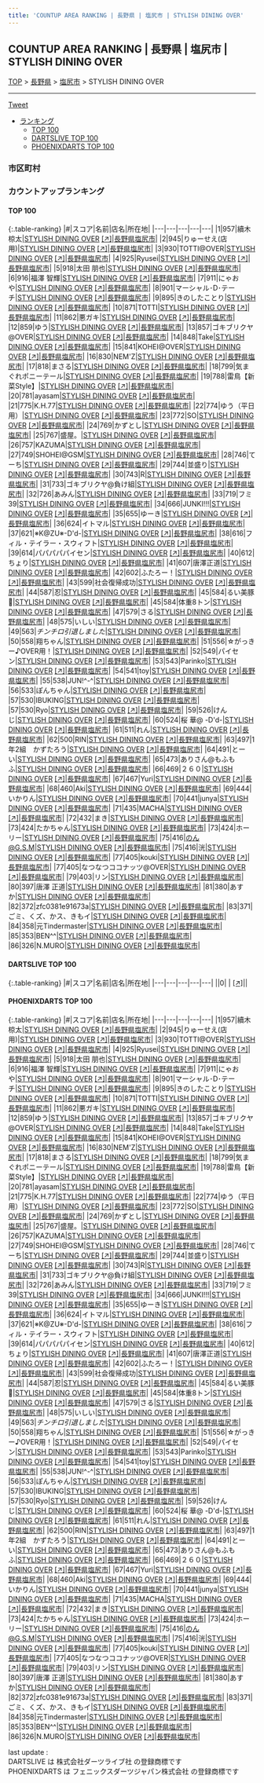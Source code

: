 ```yaml
---
title: 'COUNTUP AREA RANKING | 長野県 | 塩尻市 | STYLISH DINING OVER'
---
```

## COUNTUP AREA RANKING | 長野県 | 塩尻市 | STYLISH DINING OVER

[TOP](/darts/rank/) > [長野県](/darts/rank/長野県/) > [塩尻市](/darts/rank/長野県/塩尻市/) > STYLISH DINING OVER

___

<a href="https://twitter.com/share?ref_src=twsrc%5Etfw" data-text="COUNTUP AREA RANKING | 長野県塩尻市STYLISH DINING OVER" class="twitter-share-button" data-hashtags="DARTSLIVE,PHOENIXDARTS,darts,ダーツ" data-show-count="false">Tweet</a>

* [ランキング](#カウントアップランキング)
    * [TOP 100](#top-100)
    * [DARTSLIVE TOP 100](#dartslive-top-100)
    * [PHOENIXDARTS TOP 100](#phoenixdarts-top-100)

### 市区町村

<ul>

</ul>

### カウントアップランキング

#### TOP 100



{:.table-ranking}
|#|スコア|名前|店名|所在地|
|---|---|---|---|---|
|1|957|<span class="rank-name-pd"><span class="pro-icon-pd"></span>續木 椋太</span>|<a href="/darts/rank/shops/86028.html">STYLISH DINING OVER</a> <a href="https://vs.phoenixdarts.com/jp/shop/shopDetailInfo/s_86028?s_seq=86028">[↗]</a>|<a href="/darts/rank/長野県/塩尻市">長野県塩尻市</a>|
|2|945|<span class="rank-name-pd">りゅーせえ(店用)</span>|<a href="/darts/rank/shops/86028.html">STYLISH DINING OVER</a> <a href="https://vs.phoenixdarts.com/jp/shop/shopDetailInfo/s_86028?s_seq=86028">[↗]</a>|<a href="/darts/rank/長野県/塩尻市">長野県塩尻市</a>|
|3|930|<span class="rank-name-pd">TOTTI@OVER</span>|<a href="/darts/rank/shops/86028.html">STYLISH DINING OVER</a> <a href="https://vs.phoenixdarts.com/jp/shop/shopDetailInfo/s_86028?s_seq=86028">[↗]</a>|<a href="/darts/rank/長野県/塩尻市">長野県塩尻市</a>|
|4|925|<span class="rank-name-pd">Ryusei</span>|<a href="/darts/rank/shops/86028.html">STYLISH DINING OVER</a> <a href="https://vs.phoenixdarts.com/jp/shop/shopDetailInfo/s_86028?s_seq=86028">[↗]</a>|<a href="/darts/rank/長野県/塩尻市">長野県塩尻市</a>|
|5|918|<span class="rank-name-pd"><span class="pro-icon-pd"></span>太田 朋也</span>|<a href="/darts/rank/shops/86028.html">STYLISH DINING OVER</a> <a href="https://vs.phoenixdarts.com/jp/shop/shopDetailInfo/s_86028?s_seq=86028">[↗]</a>|<a href="/darts/rank/長野県/塩尻市">長野県塩尻市</a>|
|6|916|<span class="rank-name-pd"><span class="pro-icon-pd"></span>福澤 智輝</span>|<a href="/darts/rank/shops/86028.html">STYLISH DINING OVER</a> <a href="https://vs.phoenixdarts.com/jp/shop/shopDetailInfo/s_86028?s_seq=86028">[↗]</a>|<a href="/darts/rank/長野県/塩尻市">長野県塩尻市</a>|
|7|911|<span class="rank-name-pd">にゃおや</span>|<a href="/darts/rank/shops/86028.html">STYLISH DINING OVER</a> <a href="https://vs.phoenixdarts.com/jp/shop/shopDetailInfo/s_86028?s_seq=86028">[↗]</a>|<a href="/darts/rank/長野県/塩尻市">長野県塩尻市</a>|
|8|901|<span class="rank-name-pd">マーシャル･D･テーチ</span>|<a href="/darts/rank/shops/86028.html">STYLISH DINING OVER</a> <a href="https://vs.phoenixdarts.com/jp/shop/shopDetailInfo/s_86028?s_seq=86028">[↗]</a>|<a href="/darts/rank/長野県/塩尻市">長野県塩尻市</a>|
|9|895|<span class="rank-name-pd">きのしたことり</span>|<a href="/darts/rank/shops/86028.html">STYLISH DINING OVER</a> <a href="https://vs.phoenixdarts.com/jp/shop/shopDetailInfo/s_86028?s_seq=86028">[↗]</a>|<a href="/darts/rank/長野県/塩尻市">長野県塩尻市</a>|
|10|871|<span class="rank-name-pd">TOTTI</span>|<a href="/darts/rank/shops/86028.html">STYLISH DINING OVER</a> <a href="https://vs.phoenixdarts.com/jp/shop/shopDetailInfo/s_86028?s_seq=86028">[↗]</a>|<a href="/darts/rank/長野県/塩尻市">長野県塩尻市</a>|
|11|862|<span class="rank-name-pd">悪ガキ</span>|<a href="/darts/rank/shops/86028.html">STYLISH DINING OVER</a> <a href="https://vs.phoenixdarts.com/jp/shop/shopDetailInfo/s_86028?s_seq=86028">[↗]</a>|<a href="/darts/rank/長野県/塩尻市">長野県塩尻市</a>|
|12|859|<span class="rank-name-pd">ゆう</span>|<a href="/darts/rank/shops/86028.html">STYLISH DINING OVER</a> <a href="https://vs.phoenixdarts.com/jp/shop/shopDetailInfo/s_86028?s_seq=86028">[↗]</a>|<a href="/darts/rank/長野県/塩尻市">長野県塩尻市</a>|
|13|857|<span class="rank-name-pd">ゴキブリクヤ@OVER</span>|<a href="/darts/rank/shops/86028.html">STYLISH DINING OVER</a> <a href="https://vs.phoenixdarts.com/jp/shop/shopDetailInfo/s_86028?s_seq=86028">[↗]</a>|<a href="/darts/rank/長野県/塩尻市">長野県塩尻市</a>|
|14|848|<span class="rank-name-pd">Take</span>|<a href="/darts/rank/shops/86028.html">STYLISH DINING OVER</a> <a href="https://vs.phoenixdarts.com/jp/shop/shopDetailInfo/s_86028?s_seq=86028">[↗]</a>|<a href="/darts/rank/長野県/塩尻市">長野県塩尻市</a>|
|15|841|<span class="rank-name-pd">KOHEI@OVER</span>|<a href="/darts/rank/shops/86028.html">STYLISH DINING OVER</a> <a href="https://vs.phoenixdarts.com/jp/shop/shopDetailInfo/s_86028?s_seq=86028">[↗]</a>|<a href="/darts/rank/長野県/塩尻市">長野県塩尻市</a>|
|16|830|<span class="rank-name-pd">NEM&#x27;Z</span>|<a href="/darts/rank/shops/86028.html">STYLISH DINING OVER</a> <a href="https://vs.phoenixdarts.com/jp/shop/shopDetailInfo/s_86028?s_seq=86028">[↗]</a>|<a href="/darts/rank/長野県/塩尻市">長野県塩尻市</a>|
|17|818|<span class="rank-name-pd">まさる</span>|<a href="/darts/rank/shops/86028.html">STYLISH DINING OVER</a> <a href="https://vs.phoenixdarts.com/jp/shop/shopDetailInfo/s_86028?s_seq=86028">[↗]</a>|<a href="/darts/rank/長野県/塩尻市">長野県塩尻市</a>|
|18|799|<span class="rank-name-pd">気まぐれポニーテール</span>|<a href="/darts/rank/shops/86028.html">STYLISH DINING OVER</a> <a href="https://vs.phoenixdarts.com/jp/shop/shopDetailInfo/s_86028?s_seq=86028">[↗]</a>|<a href="/darts/rank/長野県/塩尻市">長野県塩尻市</a>|
|19|788|<span class="rank-name-pd">雷鳥【新菜Style】</span>|<a href="/darts/rank/shops/86028.html">STYLISH DINING OVER</a> <a href="https://vs.phoenixdarts.com/jp/shop/shopDetailInfo/s_86028?s_seq=86028">[↗]</a>|<a href="/darts/rank/長野県/塩尻市">長野県塩尻市</a>|
|20|781|<span class="rank-name-pd">ayasam</span>|<a href="/darts/rank/shops/86028.html">STYLISH DINING OVER</a> <a href="https://vs.phoenixdarts.com/jp/shop/shopDetailInfo/s_86028?s_seq=86028">[↗]</a>|<a href="/darts/rank/長野県/塩尻市">長野県塩尻市</a>|
|21|775|<span class="rank-name-pd">K.H.77</span>|<a href="/darts/rank/shops/86028.html">STYLISH DINING OVER</a> <a href="https://vs.phoenixdarts.com/jp/shop/shopDetailInfo/s_86028?s_seq=86028">[↗]</a>|<a href="/darts/rank/長野県/塩尻市">長野県塩尻市</a>|
|22|774|<span class="rank-name-pd">ゆう（平日用）</span>|<a href="/darts/rank/shops/86028.html">STYLISH DINING OVER</a> <a href="https://vs.phoenixdarts.com/jp/shop/shopDetailInfo/s_86028?s_seq=86028">[↗]</a>|<a href="/darts/rank/長野県/塩尻市">長野県塩尻市</a>|
|23|772|<span class="rank-name-pd">SO</span>|<a href="/darts/rank/shops/86028.html">STYLISH DINING OVER</a> <a href="https://vs.phoenixdarts.com/jp/shop/shopDetailInfo/s_86028?s_seq=86028">[↗]</a>|<a href="/darts/rank/長野県/塩尻市">長野県塩尻市</a>|
|24|769|<span class="rank-name-pd">かずとし</span>|<a href="/darts/rank/shops/86028.html">STYLISH DINING OVER</a> <a href="https://vs.phoenixdarts.com/jp/shop/shopDetailInfo/s_86028?s_seq=86028">[↗]</a>|<a href="/darts/rank/長野県/塩尻市">長野県塩尻市</a>|
|25|767|<span class="rank-name-pd">盛屋。</span>|<a href="/darts/rank/shops/86028.html">STYLISH DINING OVER</a> <a href="https://vs.phoenixdarts.com/jp/shop/shopDetailInfo/s_86028?s_seq=86028">[↗]</a>|<a href="/darts/rank/長野県/塩尻市">長野県塩尻市</a>|
|26|757|<span class="rank-name-pd">KAZUMA</span>|<a href="/darts/rank/shops/86028.html">STYLISH DINING OVER</a> <a href="https://vs.phoenixdarts.com/jp/shop/shopDetailInfo/s_86028?s_seq=86028">[↗]</a>|<a href="/darts/rank/長野県/塩尻市">長野県塩尻市</a>|
|27|749|<span class="rank-name-pd">SHOHEI@GSM</span>|<a href="/darts/rank/shops/86028.html">STYLISH DINING OVER</a> <a href="https://vs.phoenixdarts.com/jp/shop/shopDetailInfo/s_86028?s_seq=86028">[↗]</a>|<a href="/darts/rank/長野県/塩尻市">長野県塩尻市</a>|
|28|746|<span class="rank-name-pd">てーち</span>|<a href="/darts/rank/shops/86028.html">STYLISH DINING OVER</a> <a href="https://vs.phoenixdarts.com/jp/shop/shopDetailInfo/s_86028?s_seq=86028">[↗]</a>|<a href="/darts/rank/長野県/塩尻市">長野県塩尻市</a>|
|29|744|<span class="rank-name-pd">並盛り</span>|<a href="/darts/rank/shops/86028.html">STYLISH DINING OVER</a> <a href="https://vs.phoenixdarts.com/jp/shop/shopDetailInfo/s_86028?s_seq=86028">[↗]</a>|<a href="/darts/rank/長野県/塩尻市">長野県塩尻市</a>|
|30|743|<span class="rank-name-pd">R</span>|<a href="/darts/rank/shops/86028.html">STYLISH DINING OVER</a> <a href="https://vs.phoenixdarts.com/jp/shop/shopDetailInfo/s_86028?s_seq=86028">[↗]</a>|<a href="/darts/rank/長野県/塩尻市">長野県塩尻市</a>|
|31|733|<span class="rank-name-pd">ゴキブリクヤ@負け組</span>|<a href="/darts/rank/shops/86028.html">STYLISH DINING OVER</a> <a href="https://vs.phoenixdarts.com/jp/shop/shopDetailInfo/s_86028?s_seq=86028">[↗]</a>|<a href="/darts/rank/長野県/塩尻市">長野県塩尻市</a>|
|32|726|<span class="rank-name-pd">あみん</span>|<a href="/darts/rank/shops/86028.html">STYLISH DINING OVER</a> <a href="https://vs.phoenixdarts.com/jp/shop/shopDetailInfo/s_86028?s_seq=86028">[↗]</a>|<a href="/darts/rank/長野県/塩尻市">長野県塩尻市</a>|
|33|719|<span class="rank-name-pd">フミ39</span>|<a href="/darts/rank/shops/86028.html">STYLISH DINING OVER</a> <a href="https://vs.phoenixdarts.com/jp/shop/shopDetailInfo/s_86028?s_seq=86028">[↗]</a>|<a href="/darts/rank/長野県/塩尻市">長野県塩尻市</a>|
|34|666|<span class="rank-name-pd">JUNKI!!!</span>|<a href="/darts/rank/shops/86028.html">STYLISH DINING OVER</a> <a href="https://vs.phoenixdarts.com/jp/shop/shopDetailInfo/s_86028?s_seq=86028">[↗]</a>|<a href="/darts/rank/長野県/塩尻市">長野県塩尻市</a>|
|35|655|<span class="rank-name-pd">ゆーき</span>|<a href="/darts/rank/shops/86028.html">STYLISH DINING OVER</a> <a href="https://vs.phoenixdarts.com/jp/shop/shopDetailInfo/s_86028?s_seq=86028">[↗]</a>|<a href="/darts/rank/長野県/塩尻市">長野県塩尻市</a>|
|36|624|<span class="rank-name-pd">イトマル</span>|<a href="/darts/rank/shops/86028.html">STYLISH DINING OVER</a> <a href="https://vs.phoenixdarts.com/jp/shop/shopDetailInfo/s_86028?s_seq=86028">[↗]</a>|<a href="/darts/rank/長野県/塩尻市">長野県塩尻市</a>|
|37|621|<span class="rank-name-pd">※K@ZU※-D&#x27;d-</span>|<a href="/darts/rank/shops/86028.html">STYLISH DINING OVER</a> <a href="https://vs.phoenixdarts.com/jp/shop/shopDetailInfo/s_86028?s_seq=86028">[↗]</a>|<a href="/darts/rank/長野県/塩尻市">長野県塩尻市</a>|
|38|616|<span class="rank-name-pd">フィル・テイラー・スウィフト</span>|<a href="/darts/rank/shops/86028.html">STYLISH DINING OVER</a> <a href="https://vs.phoenixdarts.com/jp/shop/shopDetailInfo/s_86028?s_seq=86028">[↗]</a>|<a href="/darts/rank/長野県/塩尻市">長野県塩尻市</a>|
|39|614|<span class="rank-name-pd">パパパパパイセン</span>|<a href="/darts/rank/shops/86028.html">STYLISH DINING OVER</a> <a href="https://vs.phoenixdarts.com/jp/shop/shopDetailInfo/s_86028?s_seq=86028">[↗]</a>|<a href="/darts/rank/長野県/塩尻市">長野県塩尻市</a>|
|40|612|<span class="rank-name-pd">ちょり</span>|<a href="/darts/rank/shops/86028.html">STYLISH DINING OVER</a> <a href="https://vs.phoenixdarts.com/jp/shop/shopDetailInfo/s_86028?s_seq=86028">[↗]</a>|<a href="/darts/rank/長野県/塩尻市">長野県塩尻市</a>|
|41|607|<span class="rank-name-pd">唐澤正道</span>|<a href="/darts/rank/shops/86028.html">STYLISH DINING OVER</a> <a href="https://vs.phoenixdarts.com/jp/shop/shopDetailInfo/s_86028?s_seq=86028">[↗]</a>|<a href="/darts/rank/長野県/塩尻市">長野県塩尻市</a>|
|42|602|<span class="rank-name-pd">ふたろー！</span>|<a href="/darts/rank/shops/86028.html">STYLISH DINING OVER</a> <a href="https://vs.phoenixdarts.com/jp/shop/shopDetailInfo/s_86028?s_seq=86028">[↗]</a>|<a href="/darts/rank/長野県/塩尻市">長野県塩尻市</a>|
|43|599|<span class="rank-name-pd">社会復帰成功</span>|<a href="/darts/rank/shops/86028.html">STYLISH DINING OVER</a> <a href="https://vs.phoenixdarts.com/jp/shop/shopDetailInfo/s_86028?s_seq=86028">[↗]</a>|<a href="/darts/rank/長野県/塩尻市">長野県塩尻市</a>|
|44|587|<span class="rank-name-pd">忍</span>|<a href="/darts/rank/shops/86028.html">STYLISH DINING OVER</a> <a href="https://vs.phoenixdarts.com/jp/shop/shopDetailInfo/s_86028?s_seq=86028">[↗]</a>|<a href="/darts/rank/長野県/塩尻市">長野県塩尻市</a>|
|45|584|<span class="rank-name-pd">るい美豚🐷</span>|<a href="/darts/rank/shops/86028.html">STYLISH DINING OVER</a> <a href="https://vs.phoenixdarts.com/jp/shop/shopDetailInfo/s_86028?s_seq=86028">[↗]</a>|<a href="/darts/rank/長野県/塩尻市">長野県塩尻市</a>|
|45|584|<span class="rank-name-pd">体重8トン</span>|<a href="/darts/rank/shops/86028.html">STYLISH DINING OVER</a> <a href="https://vs.phoenixdarts.com/jp/shop/shopDetailInfo/s_86028?s_seq=86028">[↗]</a>|<a href="/darts/rank/長野県/塩尻市">長野県塩尻市</a>|
|47|579|<span class="rank-name-pd">さる</span>|<a href="/darts/rank/shops/86028.html">STYLISH DINING OVER</a> <a href="https://vs.phoenixdarts.com/jp/shop/shopDetailInfo/s_86028?s_seq=86028">[↗]</a>|<a href="/darts/rank/長野県/塩尻市">長野県塩尻市</a>|
|48|575|<span class="rank-name-pd">いしい</span>|<a href="/darts/rank/shops/86028.html">STYLISH DINING OVER</a> <a href="https://vs.phoenixdarts.com/jp/shop/shopDetailInfo/s_86028?s_seq=86028">[↗]</a>|<a href="/darts/rank/長野県/塩尻市">長野県塩尻市</a>|
|49|563|<span class="rank-name-pd">$チンチロ引退しました$</span>|<a href="/darts/rank/shops/86028.html">STYLISH DINING OVER</a> <a href="https://vs.phoenixdarts.com/jp/shop/shopDetailInfo/s_86028?s_seq=86028">[↗]</a>|<a href="/darts/rank/長野県/塩尻市">長野県塩尻市</a>|
|50|558|<span class="rank-name-pd">翔ちゃん</span>|<a href="/darts/rank/shops/86028.html">STYLISH DINING OVER</a> <a href="https://vs.phoenixdarts.com/jp/shop/shopDetailInfo/s_86028?s_seq=86028">[↗]</a>|<a href="/darts/rank/長野県/塩尻市">長野県塩尻市</a>|
|51|556|<span class="rank-name-pd">☆がっきー♪OVER用！</span>|<a href="/darts/rank/shops/86028.html">STYLISH DINING OVER</a> <a href="https://vs.phoenixdarts.com/jp/shop/shopDetailInfo/s_86028?s_seq=86028">[↗]</a>|<a href="/darts/rank/長野県/塩尻市">長野県塩尻市</a>|
|52|549|<span class="rank-name-pd">パイセン</span>|<a href="/darts/rank/shops/86028.html">STYLISH DINING OVER</a> <a href="https://vs.phoenixdarts.com/jp/shop/shopDetailInfo/s_86028?s_seq=86028">[↗]</a>|<a href="/darts/rank/長野県/塩尻市">長野県塩尻市</a>|
|53|543|<span class="rank-name-pd">Parinko</span>|<a href="/darts/rank/shops/86028.html">STYLISH DINING OVER</a> <a href="https://vs.phoenixdarts.com/jp/shop/shopDetailInfo/s_86028?s_seq=86028">[↗]</a>|<a href="/darts/rank/長野県/塩尻市">長野県塩尻市</a>|
|54|541|<span class="rank-name-pd">toy</span>|<a href="/darts/rank/shops/86028.html">STYLISH DINING OVER</a> <a href="https://vs.phoenixdarts.com/jp/shop/shopDetailInfo/s_86028?s_seq=86028">[↗]</a>|<a href="/darts/rank/長野県/塩尻市">長野県塩尻市</a>|
|55|538|<span class="rank-name-pd">JUN!^-^</span>|<a href="/darts/rank/shops/86028.html">STYLISH DINING OVER</a> <a href="https://vs.phoenixdarts.com/jp/shop/shopDetailInfo/s_86028?s_seq=86028">[↗]</a>|<a href="/darts/rank/長野県/塩尻市">長野県塩尻市</a>|
|56|533|<span class="rank-name-pd">ぽんちゃん</span>|<a href="/darts/rank/shops/86028.html">STYLISH DINING OVER</a> <a href="https://vs.phoenixdarts.com/jp/shop/shopDetailInfo/s_86028?s_seq=86028">[↗]</a>|<a href="/darts/rank/長野県/塩尻市">長野県塩尻市</a>|
|57|530|<span class="rank-name-pd">IBUKING</span>|<a href="/darts/rank/shops/86028.html">STYLISH DINING OVER</a> <a href="https://vs.phoenixdarts.com/jp/shop/shopDetailInfo/s_86028?s_seq=86028">[↗]</a>|<a href="/darts/rank/長野県/塩尻市">長野県塩尻市</a>|
|57|530|<span class="rank-name-pd">Ryo</span>|<a href="/darts/rank/shops/86028.html">STYLISH DINING OVER</a> <a href="https://vs.phoenixdarts.com/jp/shop/shopDetailInfo/s_86028?s_seq=86028">[↗]</a>|<a href="/darts/rank/長野県/塩尻市">長野県塩尻市</a>|
|59|526|<span class="rank-name-pd">けんじ</span>|<a href="/darts/rank/shops/86028.html">STYLISH DINING OVER</a> <a href="https://vs.phoenixdarts.com/jp/shop/shopDetailInfo/s_86028?s_seq=86028">[↗]</a>|<a href="/darts/rank/長野県/塩尻市">長野県塩尻市</a>|
|60|524|<span class="rank-name-pd">桜 華@ -D&#x27;d-</span>|<a href="/darts/rank/shops/86028.html">STYLISH DINING OVER</a> <a href="https://vs.phoenixdarts.com/jp/shop/shopDetailInfo/s_86028?s_seq=86028">[↗]</a>|<a href="/darts/rank/長野県/塩尻市">長野県塩尻市</a>|
|61|511|<span class="rank-name-pd">れん</span>|<a href="/darts/rank/shops/86028.html">STYLISH DINING OVER</a> <a href="https://vs.phoenixdarts.com/jp/shop/shopDetailInfo/s_86028?s_seq=86028">[↗]</a>|<a href="/darts/rank/長野県/塩尻市">長野県塩尻市</a>|
|62|500|<span class="rank-name-pd">RIN</span>|<a href="/darts/rank/shops/86028.html">STYLISH DINING OVER</a> <a href="https://vs.phoenixdarts.com/jp/shop/shopDetailInfo/s_86028?s_seq=86028">[↗]</a>|<a href="/darts/rank/長野県/塩尻市">長野県塩尻市</a>|
|63|497|<span class="rank-name-pd">1年2組　かずたろう</span>|<a href="/darts/rank/shops/86028.html">STYLISH DINING OVER</a> <a href="https://vs.phoenixdarts.com/jp/shop/shopDetailInfo/s_86028?s_seq=86028">[↗]</a>|<a href="/darts/rank/長野県/塩尻市">長野県塩尻市</a>|
|64|491|<span class="rank-name-pd">とーい</span>|<a href="/darts/rank/shops/86028.html">STYLISH DINING OVER</a> <a href="https://vs.phoenixdarts.com/jp/shop/shopDetailInfo/s_86028?s_seq=86028">[↗]</a>|<a href="/darts/rank/長野県/塩尻市">長野県塩尻市</a>|
|65|473|<span class="rank-name-pd">ありさん@もふもふ</span>|<a href="/darts/rank/shops/86028.html">STYLISH DINING OVER</a> <a href="https://vs.phoenixdarts.com/jp/shop/shopDetailInfo/s_86028?s_seq=86028">[↗]</a>|<a href="/darts/rank/長野県/塩尻市">長野県塩尻市</a>|
|66|469|<span class="rank-name-pd">２６０</span>|<a href="/darts/rank/shops/86028.html">STYLISH DINING OVER</a> <a href="https://vs.phoenixdarts.com/jp/shop/shopDetailInfo/s_86028?s_seq=86028">[↗]</a>|<a href="/darts/rank/長野県/塩尻市">長野県塩尻市</a>|
|67|467|<span class="rank-name-pd">Yuri</span>|<a href="/darts/rank/shops/86028.html">STYLISH DINING OVER</a> <a href="https://vs.phoenixdarts.com/jp/shop/shopDetailInfo/s_86028?s_seq=86028">[↗]</a>|<a href="/darts/rank/長野県/塩尻市">長野県塩尻市</a>|
|68|460|<span class="rank-name-pd">Aki</span>|<a href="/darts/rank/shops/86028.html">STYLISH DINING OVER</a> <a href="https://vs.phoenixdarts.com/jp/shop/shopDetailInfo/s_86028?s_seq=86028">[↗]</a>|<a href="/darts/rank/長野県/塩尻市">長野県塩尻市</a>|
|69|444|<span class="rank-name-pd">いかりん</span>|<a href="/darts/rank/shops/86028.html">STYLISH DINING OVER</a> <a href="https://vs.phoenixdarts.com/jp/shop/shopDetailInfo/s_86028?s_seq=86028">[↗]</a>|<a href="/darts/rank/長野県/塩尻市">長野県塩尻市</a>|
|70|441|<span class="rank-name-pd">junya</span>|<a href="/darts/rank/shops/86028.html">STYLISH DINING OVER</a> <a href="https://vs.phoenixdarts.com/jp/shop/shopDetailInfo/s_86028?s_seq=86028">[↗]</a>|<a href="/darts/rank/長野県/塩尻市">長野県塩尻市</a>|
|71|435|<span class="rank-name-pd">MACHA</span>|<a href="/darts/rank/shops/86028.html">STYLISH DINING OVER</a> <a href="https://vs.phoenixdarts.com/jp/shop/shopDetailInfo/s_86028?s_seq=86028">[↗]</a>|<a href="/darts/rank/長野県/塩尻市">長野県塩尻市</a>|
|72|432|<span class="rank-name-pd">まき</span>|<a href="/darts/rank/shops/86028.html">STYLISH DINING OVER</a> <a href="https://vs.phoenixdarts.com/jp/shop/shopDetailInfo/s_86028?s_seq=86028">[↗]</a>|<a href="/darts/rank/長野県/塩尻市">長野県塩尻市</a>|
|73|424|<span class="rank-name-pd">たかちゃん</span>|<a href="/darts/rank/shops/86028.html">STYLISH DINING OVER</a> <a href="https://vs.phoenixdarts.com/jp/shop/shopDetailInfo/s_86028?s_seq=86028">[↗]</a>|<a href="/darts/rank/長野県/塩尻市">長野県塩尻市</a>|
|73|424|<span class="rank-name-pd">ホーリー</span>|<a href="/darts/rank/shops/86028.html">STYLISH DINING OVER</a> <a href="https://vs.phoenixdarts.com/jp/shop/shopDetailInfo/s_86028?s_seq=86028">[↗]</a>|<a href="/darts/rank/長野県/塩尻市">長野県塩尻市</a>|
|75|416|<span class="rank-name-pd">のん@G.S.M</span>|<a href="/darts/rank/shops/86028.html">STYLISH DINING OVER</a> <a href="https://vs.phoenixdarts.com/jp/shop/shopDetailInfo/s_86028?s_seq=86028">[↗]</a>|<a href="/darts/rank/長野県/塩尻市">長野県塩尻市</a>|
|75|416|<span class="rank-name-pd">洸</span>|<a href="/darts/rank/shops/86028.html">STYLISH DINING OVER</a> <a href="https://vs.phoenixdarts.com/jp/shop/shopDetailInfo/s_86028?s_seq=86028">[↗]</a>|<a href="/darts/rank/長野県/塩尻市">長野県塩尻市</a>|
|77|405|<span class="rank-name-pd">kouki</span>|<a href="/darts/rank/shops/86028.html">STYLISH DINING OVER</a> <a href="https://vs.phoenixdarts.com/jp/shop/shopDetailInfo/s_86028?s_seq=86028">[↗]</a>|<a href="/darts/rank/長野県/塩尻市">長野県塩尻市</a>|
|77|405|<span class="rank-name-pd">なつなつココナッツ@OVER</span>|<a href="/darts/rank/shops/86028.html">STYLISH DINING OVER</a> <a href="https://vs.phoenixdarts.com/jp/shop/shopDetailInfo/s_86028?s_seq=86028">[↗]</a>|<a href="/darts/rank/長野県/塩尻市">長野県塩尻市</a>|
|79|403|<span class="rank-name-pd">リン</span>|<a href="/darts/rank/shops/86028.html">STYLISH DINING OVER</a> <a href="https://vs.phoenixdarts.com/jp/shop/shopDetailInfo/s_86028?s_seq=86028">[↗]</a>|<a href="/darts/rank/長野県/塩尻市">長野県塩尻市</a>|
|80|397|<span class="rank-name-pd">唐澤 正道</span>|<a href="/darts/rank/shops/86028.html">STYLISH DINING OVER</a> <a href="https://vs.phoenixdarts.com/jp/shop/shopDetailInfo/s_86028?s_seq=86028">[↗]</a>|<a href="/darts/rank/長野県/塩尻市">長野県塩尻市</a>|
|81|380|<span class="rank-name-pd">あすか</span>|<a href="/darts/rank/shops/86028.html">STYLISH DINING OVER</a> <a href="https://vs.phoenixdarts.com/jp/shop/shopDetailInfo/s_86028?s_seq=86028">[↗]</a>|<a href="/darts/rank/長野県/塩尻市">長野県塩尻市</a>|
|82|372|<span class="rank-name-pd">zfc0381e91673a</span>|<a href="/darts/rank/shops/86028.html">STYLISH DINING OVER</a> <a href="https://vs.phoenixdarts.com/jp/shop/shopDetailInfo/s_86028?s_seq=86028">[↗]</a>|<a href="/darts/rank/長野県/塩尻市">長野県塩尻市</a>|
|83|371|<span class="rank-name-pd">ごミ、くズ、かス、きもイ</span>|<a href="/darts/rank/shops/86028.html">STYLISH DINING OVER</a> <a href="https://vs.phoenixdarts.com/jp/shop/shopDetailInfo/s_86028?s_seq=86028">[↗]</a>|<a href="/darts/rank/長野県/塩尻市">長野県塩尻市</a>|
|84|358|<span class="rank-name-pd">元Tindermaster</span>|<a href="/darts/rank/shops/86028.html">STYLISH DINING OVER</a> <a href="https://vs.phoenixdarts.com/jp/shop/shopDetailInfo/s_86028?s_seq=86028">[↗]</a>|<a href="/darts/rank/長野県/塩尻市">長野県塩尻市</a>|
|85|353|<span class="rank-name-pd">BEN^^</span>|<a href="/darts/rank/shops/86028.html">STYLISH DINING OVER</a> <a href="https://vs.phoenixdarts.com/jp/shop/shopDetailInfo/s_86028?s_seq=86028">[↗]</a>|<a href="/darts/rank/長野県/塩尻市">長野県塩尻市</a>|
|86|326|<span class="rank-name-pd">N.MURO</span>|<a href="/darts/rank/shops/86028.html">STYLISH DINING OVER</a> <a href="https://vs.phoenixdarts.com/jp/shop/shopDetailInfo/s_86028?s_seq=86028">[↗]</a>|<a href="/darts/rank/長野県/塩尻市">長野県塩尻市</a>|


#### DARTSLIVE TOP 100



{:.table-ranking}
|#|スコア|名前|店名|所在地|
|---|---|---|---|---|
||0|<span class="rank-name-dl"> </span>|<a href="/darts/rank/shops/.html"></a> <a href="">[↗]</a>|<a href="/darts/rank//"></a>|


#### PHOENIXDARTS TOP 100



{:.table-ranking}
|#|スコア|名前|店名|所在地|
|---|---|---|---|---|
|1|957|<span class="rank-name-pd"><span class="pro-icon-pd"></span>續木 椋太</span>|<a href="/darts/rank/shops/86028.html">STYLISH DINING OVER</a> <a href="https://vs.phoenixdarts.com/jp/shop/shopDetailInfo/s_86028?s_seq=86028">[↗]</a>|<a href="/darts/rank/長野県/塩尻市">長野県塩尻市</a>|
|2|945|<span class="rank-name-pd">りゅーせえ(店用)</span>|<a href="/darts/rank/shops/86028.html">STYLISH DINING OVER</a> <a href="https://vs.phoenixdarts.com/jp/shop/shopDetailInfo/s_86028?s_seq=86028">[↗]</a>|<a href="/darts/rank/長野県/塩尻市">長野県塩尻市</a>|
|3|930|<span class="rank-name-pd">TOTTI@OVER</span>|<a href="/darts/rank/shops/86028.html">STYLISH DINING OVER</a> <a href="https://vs.phoenixdarts.com/jp/shop/shopDetailInfo/s_86028?s_seq=86028">[↗]</a>|<a href="/darts/rank/長野県/塩尻市">長野県塩尻市</a>|
|4|925|<span class="rank-name-pd">Ryusei</span>|<a href="/darts/rank/shops/86028.html">STYLISH DINING OVER</a> <a href="https://vs.phoenixdarts.com/jp/shop/shopDetailInfo/s_86028?s_seq=86028">[↗]</a>|<a href="/darts/rank/長野県/塩尻市">長野県塩尻市</a>|
|5|918|<span class="rank-name-pd"><span class="pro-icon-pd"></span>太田 朋也</span>|<a href="/darts/rank/shops/86028.html">STYLISH DINING OVER</a> <a href="https://vs.phoenixdarts.com/jp/shop/shopDetailInfo/s_86028?s_seq=86028">[↗]</a>|<a href="/darts/rank/長野県/塩尻市">長野県塩尻市</a>|
|6|916|<span class="rank-name-pd"><span class="pro-icon-pd"></span>福澤 智輝</span>|<a href="/darts/rank/shops/86028.html">STYLISH DINING OVER</a> <a href="https://vs.phoenixdarts.com/jp/shop/shopDetailInfo/s_86028?s_seq=86028">[↗]</a>|<a href="/darts/rank/長野県/塩尻市">長野県塩尻市</a>|
|7|911|<span class="rank-name-pd">にゃおや</span>|<a href="/darts/rank/shops/86028.html">STYLISH DINING OVER</a> <a href="https://vs.phoenixdarts.com/jp/shop/shopDetailInfo/s_86028?s_seq=86028">[↗]</a>|<a href="/darts/rank/長野県/塩尻市">長野県塩尻市</a>|
|8|901|<span class="rank-name-pd">マーシャル･D･テーチ</span>|<a href="/darts/rank/shops/86028.html">STYLISH DINING OVER</a> <a href="https://vs.phoenixdarts.com/jp/shop/shopDetailInfo/s_86028?s_seq=86028">[↗]</a>|<a href="/darts/rank/長野県/塩尻市">長野県塩尻市</a>|
|9|895|<span class="rank-name-pd">きのしたことり</span>|<a href="/darts/rank/shops/86028.html">STYLISH DINING OVER</a> <a href="https://vs.phoenixdarts.com/jp/shop/shopDetailInfo/s_86028?s_seq=86028">[↗]</a>|<a href="/darts/rank/長野県/塩尻市">長野県塩尻市</a>|
|10|871|<span class="rank-name-pd">TOTTI</span>|<a href="/darts/rank/shops/86028.html">STYLISH DINING OVER</a> <a href="https://vs.phoenixdarts.com/jp/shop/shopDetailInfo/s_86028?s_seq=86028">[↗]</a>|<a href="/darts/rank/長野県/塩尻市">長野県塩尻市</a>|
|11|862|<span class="rank-name-pd">悪ガキ</span>|<a href="/darts/rank/shops/86028.html">STYLISH DINING OVER</a> <a href="https://vs.phoenixdarts.com/jp/shop/shopDetailInfo/s_86028?s_seq=86028">[↗]</a>|<a href="/darts/rank/長野県/塩尻市">長野県塩尻市</a>|
|12|859|<span class="rank-name-pd">ゆう</span>|<a href="/darts/rank/shops/86028.html">STYLISH DINING OVER</a> <a href="https://vs.phoenixdarts.com/jp/shop/shopDetailInfo/s_86028?s_seq=86028">[↗]</a>|<a href="/darts/rank/長野県/塩尻市">長野県塩尻市</a>|
|13|857|<span class="rank-name-pd">ゴキブリクヤ@OVER</span>|<a href="/darts/rank/shops/86028.html">STYLISH DINING OVER</a> <a href="https://vs.phoenixdarts.com/jp/shop/shopDetailInfo/s_86028?s_seq=86028">[↗]</a>|<a href="/darts/rank/長野県/塩尻市">長野県塩尻市</a>|
|14|848|<span class="rank-name-pd">Take</span>|<a href="/darts/rank/shops/86028.html">STYLISH DINING OVER</a> <a href="https://vs.phoenixdarts.com/jp/shop/shopDetailInfo/s_86028?s_seq=86028">[↗]</a>|<a href="/darts/rank/長野県/塩尻市">長野県塩尻市</a>|
|15|841|<span class="rank-name-pd">KOHEI@OVER</span>|<a href="/darts/rank/shops/86028.html">STYLISH DINING OVER</a> <a href="https://vs.phoenixdarts.com/jp/shop/shopDetailInfo/s_86028?s_seq=86028">[↗]</a>|<a href="/darts/rank/長野県/塩尻市">長野県塩尻市</a>|
|16|830|<span class="rank-name-pd">NEM&#x27;Z</span>|<a href="/darts/rank/shops/86028.html">STYLISH DINING OVER</a> <a href="https://vs.phoenixdarts.com/jp/shop/shopDetailInfo/s_86028?s_seq=86028">[↗]</a>|<a href="/darts/rank/長野県/塩尻市">長野県塩尻市</a>|
|17|818|<span class="rank-name-pd">まさる</span>|<a href="/darts/rank/shops/86028.html">STYLISH DINING OVER</a> <a href="https://vs.phoenixdarts.com/jp/shop/shopDetailInfo/s_86028?s_seq=86028">[↗]</a>|<a href="/darts/rank/長野県/塩尻市">長野県塩尻市</a>|
|18|799|<span class="rank-name-pd">気まぐれポニーテール</span>|<a href="/darts/rank/shops/86028.html">STYLISH DINING OVER</a> <a href="https://vs.phoenixdarts.com/jp/shop/shopDetailInfo/s_86028?s_seq=86028">[↗]</a>|<a href="/darts/rank/長野県/塩尻市">長野県塩尻市</a>|
|19|788|<span class="rank-name-pd">雷鳥【新菜Style】</span>|<a href="/darts/rank/shops/86028.html">STYLISH DINING OVER</a> <a href="https://vs.phoenixdarts.com/jp/shop/shopDetailInfo/s_86028?s_seq=86028">[↗]</a>|<a href="/darts/rank/長野県/塩尻市">長野県塩尻市</a>|
|20|781|<span class="rank-name-pd">ayasam</span>|<a href="/darts/rank/shops/86028.html">STYLISH DINING OVER</a> <a href="https://vs.phoenixdarts.com/jp/shop/shopDetailInfo/s_86028?s_seq=86028">[↗]</a>|<a href="/darts/rank/長野県/塩尻市">長野県塩尻市</a>|
|21|775|<span class="rank-name-pd">K.H.77</span>|<a href="/darts/rank/shops/86028.html">STYLISH DINING OVER</a> <a href="https://vs.phoenixdarts.com/jp/shop/shopDetailInfo/s_86028?s_seq=86028">[↗]</a>|<a href="/darts/rank/長野県/塩尻市">長野県塩尻市</a>|
|22|774|<span class="rank-name-pd">ゆう（平日用）</span>|<a href="/darts/rank/shops/86028.html">STYLISH DINING OVER</a> <a href="https://vs.phoenixdarts.com/jp/shop/shopDetailInfo/s_86028?s_seq=86028">[↗]</a>|<a href="/darts/rank/長野県/塩尻市">長野県塩尻市</a>|
|23|772|<span class="rank-name-pd">SO</span>|<a href="/darts/rank/shops/86028.html">STYLISH DINING OVER</a> <a href="https://vs.phoenixdarts.com/jp/shop/shopDetailInfo/s_86028?s_seq=86028">[↗]</a>|<a href="/darts/rank/長野県/塩尻市">長野県塩尻市</a>|
|24|769|<span class="rank-name-pd">かずとし</span>|<a href="/darts/rank/shops/86028.html">STYLISH DINING OVER</a> <a href="https://vs.phoenixdarts.com/jp/shop/shopDetailInfo/s_86028?s_seq=86028">[↗]</a>|<a href="/darts/rank/長野県/塩尻市">長野県塩尻市</a>|
|25|767|<span class="rank-name-pd">盛屋。</span>|<a href="/darts/rank/shops/86028.html">STYLISH DINING OVER</a> <a href="https://vs.phoenixdarts.com/jp/shop/shopDetailInfo/s_86028?s_seq=86028">[↗]</a>|<a href="/darts/rank/長野県/塩尻市">長野県塩尻市</a>|
|26|757|<span class="rank-name-pd">KAZUMA</span>|<a href="/darts/rank/shops/86028.html">STYLISH DINING OVER</a> <a href="https://vs.phoenixdarts.com/jp/shop/shopDetailInfo/s_86028?s_seq=86028">[↗]</a>|<a href="/darts/rank/長野県/塩尻市">長野県塩尻市</a>|
|27|749|<span class="rank-name-pd">SHOHEI@GSM</span>|<a href="/darts/rank/shops/86028.html">STYLISH DINING OVER</a> <a href="https://vs.phoenixdarts.com/jp/shop/shopDetailInfo/s_86028?s_seq=86028">[↗]</a>|<a href="/darts/rank/長野県/塩尻市">長野県塩尻市</a>|
|28|746|<span class="rank-name-pd">てーち</span>|<a href="/darts/rank/shops/86028.html">STYLISH DINING OVER</a> <a href="https://vs.phoenixdarts.com/jp/shop/shopDetailInfo/s_86028?s_seq=86028">[↗]</a>|<a href="/darts/rank/長野県/塩尻市">長野県塩尻市</a>|
|29|744|<span class="rank-name-pd">並盛り</span>|<a href="/darts/rank/shops/86028.html">STYLISH DINING OVER</a> <a href="https://vs.phoenixdarts.com/jp/shop/shopDetailInfo/s_86028?s_seq=86028">[↗]</a>|<a href="/darts/rank/長野県/塩尻市">長野県塩尻市</a>|
|30|743|<span class="rank-name-pd">R</span>|<a href="/darts/rank/shops/86028.html">STYLISH DINING OVER</a> <a href="https://vs.phoenixdarts.com/jp/shop/shopDetailInfo/s_86028?s_seq=86028">[↗]</a>|<a href="/darts/rank/長野県/塩尻市">長野県塩尻市</a>|
|31|733|<span class="rank-name-pd">ゴキブリクヤ@負け組</span>|<a href="/darts/rank/shops/86028.html">STYLISH DINING OVER</a> <a href="https://vs.phoenixdarts.com/jp/shop/shopDetailInfo/s_86028?s_seq=86028">[↗]</a>|<a href="/darts/rank/長野県/塩尻市">長野県塩尻市</a>|
|32|726|<span class="rank-name-pd">あみん</span>|<a href="/darts/rank/shops/86028.html">STYLISH DINING OVER</a> <a href="https://vs.phoenixdarts.com/jp/shop/shopDetailInfo/s_86028?s_seq=86028">[↗]</a>|<a href="/darts/rank/長野県/塩尻市">長野県塩尻市</a>|
|33|719|<span class="rank-name-pd">フミ39</span>|<a href="/darts/rank/shops/86028.html">STYLISH DINING OVER</a> <a href="https://vs.phoenixdarts.com/jp/shop/shopDetailInfo/s_86028?s_seq=86028">[↗]</a>|<a href="/darts/rank/長野県/塩尻市">長野県塩尻市</a>|
|34|666|<span class="rank-name-pd">JUNKI!!!</span>|<a href="/darts/rank/shops/86028.html">STYLISH DINING OVER</a> <a href="https://vs.phoenixdarts.com/jp/shop/shopDetailInfo/s_86028?s_seq=86028">[↗]</a>|<a href="/darts/rank/長野県/塩尻市">長野県塩尻市</a>|
|35|655|<span class="rank-name-pd">ゆーき</span>|<a href="/darts/rank/shops/86028.html">STYLISH DINING OVER</a> <a href="https://vs.phoenixdarts.com/jp/shop/shopDetailInfo/s_86028?s_seq=86028">[↗]</a>|<a href="/darts/rank/長野県/塩尻市">長野県塩尻市</a>|
|36|624|<span class="rank-name-pd">イトマル</span>|<a href="/darts/rank/shops/86028.html">STYLISH DINING OVER</a> <a href="https://vs.phoenixdarts.com/jp/shop/shopDetailInfo/s_86028?s_seq=86028">[↗]</a>|<a href="/darts/rank/長野県/塩尻市">長野県塩尻市</a>|
|37|621|<span class="rank-name-pd">※K@ZU※-D&#x27;d-</span>|<a href="/darts/rank/shops/86028.html">STYLISH DINING OVER</a> <a href="https://vs.phoenixdarts.com/jp/shop/shopDetailInfo/s_86028?s_seq=86028">[↗]</a>|<a href="/darts/rank/長野県/塩尻市">長野県塩尻市</a>|
|38|616|<span class="rank-name-pd">フィル・テイラー・スウィフト</span>|<a href="/darts/rank/shops/86028.html">STYLISH DINING OVER</a> <a href="https://vs.phoenixdarts.com/jp/shop/shopDetailInfo/s_86028?s_seq=86028">[↗]</a>|<a href="/darts/rank/長野県/塩尻市">長野県塩尻市</a>|
|39|614|<span class="rank-name-pd">パパパパパイセン</span>|<a href="/darts/rank/shops/86028.html">STYLISH DINING OVER</a> <a href="https://vs.phoenixdarts.com/jp/shop/shopDetailInfo/s_86028?s_seq=86028">[↗]</a>|<a href="/darts/rank/長野県/塩尻市">長野県塩尻市</a>|
|40|612|<span class="rank-name-pd">ちょり</span>|<a href="/darts/rank/shops/86028.html">STYLISH DINING OVER</a> <a href="https://vs.phoenixdarts.com/jp/shop/shopDetailInfo/s_86028?s_seq=86028">[↗]</a>|<a href="/darts/rank/長野県/塩尻市">長野県塩尻市</a>|
|41|607|<span class="rank-name-pd">唐澤正道</span>|<a href="/darts/rank/shops/86028.html">STYLISH DINING OVER</a> <a href="https://vs.phoenixdarts.com/jp/shop/shopDetailInfo/s_86028?s_seq=86028">[↗]</a>|<a href="/darts/rank/長野県/塩尻市">長野県塩尻市</a>|
|42|602|<span class="rank-name-pd">ふたろー！</span>|<a href="/darts/rank/shops/86028.html">STYLISH DINING OVER</a> <a href="https://vs.phoenixdarts.com/jp/shop/shopDetailInfo/s_86028?s_seq=86028">[↗]</a>|<a href="/darts/rank/長野県/塩尻市">長野県塩尻市</a>|
|43|599|<span class="rank-name-pd">社会復帰成功</span>|<a href="/darts/rank/shops/86028.html">STYLISH DINING OVER</a> <a href="https://vs.phoenixdarts.com/jp/shop/shopDetailInfo/s_86028?s_seq=86028">[↗]</a>|<a href="/darts/rank/長野県/塩尻市">長野県塩尻市</a>|
|44|587|<span class="rank-name-pd">忍</span>|<a href="/darts/rank/shops/86028.html">STYLISH DINING OVER</a> <a href="https://vs.phoenixdarts.com/jp/shop/shopDetailInfo/s_86028?s_seq=86028">[↗]</a>|<a href="/darts/rank/長野県/塩尻市">長野県塩尻市</a>|
|45|584|<span class="rank-name-pd">るい美豚🐷</span>|<a href="/darts/rank/shops/86028.html">STYLISH DINING OVER</a> <a href="https://vs.phoenixdarts.com/jp/shop/shopDetailInfo/s_86028?s_seq=86028">[↗]</a>|<a href="/darts/rank/長野県/塩尻市">長野県塩尻市</a>|
|45|584|<span class="rank-name-pd">体重8トン</span>|<a href="/darts/rank/shops/86028.html">STYLISH DINING OVER</a> <a href="https://vs.phoenixdarts.com/jp/shop/shopDetailInfo/s_86028?s_seq=86028">[↗]</a>|<a href="/darts/rank/長野県/塩尻市">長野県塩尻市</a>|
|47|579|<span class="rank-name-pd">さる</span>|<a href="/darts/rank/shops/86028.html">STYLISH DINING OVER</a> <a href="https://vs.phoenixdarts.com/jp/shop/shopDetailInfo/s_86028?s_seq=86028">[↗]</a>|<a href="/darts/rank/長野県/塩尻市">長野県塩尻市</a>|
|48|575|<span class="rank-name-pd">いしい</span>|<a href="/darts/rank/shops/86028.html">STYLISH DINING OVER</a> <a href="https://vs.phoenixdarts.com/jp/shop/shopDetailInfo/s_86028?s_seq=86028">[↗]</a>|<a href="/darts/rank/長野県/塩尻市">長野県塩尻市</a>|
|49|563|<span class="rank-name-pd">$チンチロ引退しました$</span>|<a href="/darts/rank/shops/86028.html">STYLISH DINING OVER</a> <a href="https://vs.phoenixdarts.com/jp/shop/shopDetailInfo/s_86028?s_seq=86028">[↗]</a>|<a href="/darts/rank/長野県/塩尻市">長野県塩尻市</a>|
|50|558|<span class="rank-name-pd">翔ちゃん</span>|<a href="/darts/rank/shops/86028.html">STYLISH DINING OVER</a> <a href="https://vs.phoenixdarts.com/jp/shop/shopDetailInfo/s_86028?s_seq=86028">[↗]</a>|<a href="/darts/rank/長野県/塩尻市">長野県塩尻市</a>|
|51|556|<span class="rank-name-pd">☆がっきー♪OVER用！</span>|<a href="/darts/rank/shops/86028.html">STYLISH DINING OVER</a> <a href="https://vs.phoenixdarts.com/jp/shop/shopDetailInfo/s_86028?s_seq=86028">[↗]</a>|<a href="/darts/rank/長野県/塩尻市">長野県塩尻市</a>|
|52|549|<span class="rank-name-pd">パイセン</span>|<a href="/darts/rank/shops/86028.html">STYLISH DINING OVER</a> <a href="https://vs.phoenixdarts.com/jp/shop/shopDetailInfo/s_86028?s_seq=86028">[↗]</a>|<a href="/darts/rank/長野県/塩尻市">長野県塩尻市</a>|
|53|543|<span class="rank-name-pd">Parinko</span>|<a href="/darts/rank/shops/86028.html">STYLISH DINING OVER</a> <a href="https://vs.phoenixdarts.com/jp/shop/shopDetailInfo/s_86028?s_seq=86028">[↗]</a>|<a href="/darts/rank/長野県/塩尻市">長野県塩尻市</a>|
|54|541|<span class="rank-name-pd">toy</span>|<a href="/darts/rank/shops/86028.html">STYLISH DINING OVER</a> <a href="https://vs.phoenixdarts.com/jp/shop/shopDetailInfo/s_86028?s_seq=86028">[↗]</a>|<a href="/darts/rank/長野県/塩尻市">長野県塩尻市</a>|
|55|538|<span class="rank-name-pd">JUN!^-^</span>|<a href="/darts/rank/shops/86028.html">STYLISH DINING OVER</a> <a href="https://vs.phoenixdarts.com/jp/shop/shopDetailInfo/s_86028?s_seq=86028">[↗]</a>|<a href="/darts/rank/長野県/塩尻市">長野県塩尻市</a>|
|56|533|<span class="rank-name-pd">ぽんちゃん</span>|<a href="/darts/rank/shops/86028.html">STYLISH DINING OVER</a> <a href="https://vs.phoenixdarts.com/jp/shop/shopDetailInfo/s_86028?s_seq=86028">[↗]</a>|<a href="/darts/rank/長野県/塩尻市">長野県塩尻市</a>|
|57|530|<span class="rank-name-pd">IBUKING</span>|<a href="/darts/rank/shops/86028.html">STYLISH DINING OVER</a> <a href="https://vs.phoenixdarts.com/jp/shop/shopDetailInfo/s_86028?s_seq=86028">[↗]</a>|<a href="/darts/rank/長野県/塩尻市">長野県塩尻市</a>|
|57|530|<span class="rank-name-pd">Ryo</span>|<a href="/darts/rank/shops/86028.html">STYLISH DINING OVER</a> <a href="https://vs.phoenixdarts.com/jp/shop/shopDetailInfo/s_86028?s_seq=86028">[↗]</a>|<a href="/darts/rank/長野県/塩尻市">長野県塩尻市</a>|
|59|526|<span class="rank-name-pd">けんじ</span>|<a href="/darts/rank/shops/86028.html">STYLISH DINING OVER</a> <a href="https://vs.phoenixdarts.com/jp/shop/shopDetailInfo/s_86028?s_seq=86028">[↗]</a>|<a href="/darts/rank/長野県/塩尻市">長野県塩尻市</a>|
|60|524|<span class="rank-name-pd">桜 華@ -D&#x27;d-</span>|<a href="/darts/rank/shops/86028.html">STYLISH DINING OVER</a> <a href="https://vs.phoenixdarts.com/jp/shop/shopDetailInfo/s_86028?s_seq=86028">[↗]</a>|<a href="/darts/rank/長野県/塩尻市">長野県塩尻市</a>|
|61|511|<span class="rank-name-pd">れん</span>|<a href="/darts/rank/shops/86028.html">STYLISH DINING OVER</a> <a href="https://vs.phoenixdarts.com/jp/shop/shopDetailInfo/s_86028?s_seq=86028">[↗]</a>|<a href="/darts/rank/長野県/塩尻市">長野県塩尻市</a>|
|62|500|<span class="rank-name-pd">RIN</span>|<a href="/darts/rank/shops/86028.html">STYLISH DINING OVER</a> <a href="https://vs.phoenixdarts.com/jp/shop/shopDetailInfo/s_86028?s_seq=86028">[↗]</a>|<a href="/darts/rank/長野県/塩尻市">長野県塩尻市</a>|
|63|497|<span class="rank-name-pd">1年2組　かずたろう</span>|<a href="/darts/rank/shops/86028.html">STYLISH DINING OVER</a> <a href="https://vs.phoenixdarts.com/jp/shop/shopDetailInfo/s_86028?s_seq=86028">[↗]</a>|<a href="/darts/rank/長野県/塩尻市">長野県塩尻市</a>|
|64|491|<span class="rank-name-pd">とーい</span>|<a href="/darts/rank/shops/86028.html">STYLISH DINING OVER</a> <a href="https://vs.phoenixdarts.com/jp/shop/shopDetailInfo/s_86028?s_seq=86028">[↗]</a>|<a href="/darts/rank/長野県/塩尻市">長野県塩尻市</a>|
|65|473|<span class="rank-name-pd">ありさん@もふもふ</span>|<a href="/darts/rank/shops/86028.html">STYLISH DINING OVER</a> <a href="https://vs.phoenixdarts.com/jp/shop/shopDetailInfo/s_86028?s_seq=86028">[↗]</a>|<a href="/darts/rank/長野県/塩尻市">長野県塩尻市</a>|
|66|469|<span class="rank-name-pd">２６０</span>|<a href="/darts/rank/shops/86028.html">STYLISH DINING OVER</a> <a href="https://vs.phoenixdarts.com/jp/shop/shopDetailInfo/s_86028?s_seq=86028">[↗]</a>|<a href="/darts/rank/長野県/塩尻市">長野県塩尻市</a>|
|67|467|<span class="rank-name-pd">Yuri</span>|<a href="/darts/rank/shops/86028.html">STYLISH DINING OVER</a> <a href="https://vs.phoenixdarts.com/jp/shop/shopDetailInfo/s_86028?s_seq=86028">[↗]</a>|<a href="/darts/rank/長野県/塩尻市">長野県塩尻市</a>|
|68|460|<span class="rank-name-pd">Aki</span>|<a href="/darts/rank/shops/86028.html">STYLISH DINING OVER</a> <a href="https://vs.phoenixdarts.com/jp/shop/shopDetailInfo/s_86028?s_seq=86028">[↗]</a>|<a href="/darts/rank/長野県/塩尻市">長野県塩尻市</a>|
|69|444|<span class="rank-name-pd">いかりん</span>|<a href="/darts/rank/shops/86028.html">STYLISH DINING OVER</a> <a href="https://vs.phoenixdarts.com/jp/shop/shopDetailInfo/s_86028?s_seq=86028">[↗]</a>|<a href="/darts/rank/長野県/塩尻市">長野県塩尻市</a>|
|70|441|<span class="rank-name-pd">junya</span>|<a href="/darts/rank/shops/86028.html">STYLISH DINING OVER</a> <a href="https://vs.phoenixdarts.com/jp/shop/shopDetailInfo/s_86028?s_seq=86028">[↗]</a>|<a href="/darts/rank/長野県/塩尻市">長野県塩尻市</a>|
|71|435|<span class="rank-name-pd">MACHA</span>|<a href="/darts/rank/shops/86028.html">STYLISH DINING OVER</a> <a href="https://vs.phoenixdarts.com/jp/shop/shopDetailInfo/s_86028?s_seq=86028">[↗]</a>|<a href="/darts/rank/長野県/塩尻市">長野県塩尻市</a>|
|72|432|<span class="rank-name-pd">まき</span>|<a href="/darts/rank/shops/86028.html">STYLISH DINING OVER</a> <a href="https://vs.phoenixdarts.com/jp/shop/shopDetailInfo/s_86028?s_seq=86028">[↗]</a>|<a href="/darts/rank/長野県/塩尻市">長野県塩尻市</a>|
|73|424|<span class="rank-name-pd">たかちゃん</span>|<a href="/darts/rank/shops/86028.html">STYLISH DINING OVER</a> <a href="https://vs.phoenixdarts.com/jp/shop/shopDetailInfo/s_86028?s_seq=86028">[↗]</a>|<a href="/darts/rank/長野県/塩尻市">長野県塩尻市</a>|
|73|424|<span class="rank-name-pd">ホーリー</span>|<a href="/darts/rank/shops/86028.html">STYLISH DINING OVER</a> <a href="https://vs.phoenixdarts.com/jp/shop/shopDetailInfo/s_86028?s_seq=86028">[↗]</a>|<a href="/darts/rank/長野県/塩尻市">長野県塩尻市</a>|
|75|416|<span class="rank-name-pd">のん@G.S.M</span>|<a href="/darts/rank/shops/86028.html">STYLISH DINING OVER</a> <a href="https://vs.phoenixdarts.com/jp/shop/shopDetailInfo/s_86028?s_seq=86028">[↗]</a>|<a href="/darts/rank/長野県/塩尻市">長野県塩尻市</a>|
|75|416|<span class="rank-name-pd">洸</span>|<a href="/darts/rank/shops/86028.html">STYLISH DINING OVER</a> <a href="https://vs.phoenixdarts.com/jp/shop/shopDetailInfo/s_86028?s_seq=86028">[↗]</a>|<a href="/darts/rank/長野県/塩尻市">長野県塩尻市</a>|
|77|405|<span class="rank-name-pd">kouki</span>|<a href="/darts/rank/shops/86028.html">STYLISH DINING OVER</a> <a href="https://vs.phoenixdarts.com/jp/shop/shopDetailInfo/s_86028?s_seq=86028">[↗]</a>|<a href="/darts/rank/長野県/塩尻市">長野県塩尻市</a>|
|77|405|<span class="rank-name-pd">なつなつココナッツ@OVER</span>|<a href="/darts/rank/shops/86028.html">STYLISH DINING OVER</a> <a href="https://vs.phoenixdarts.com/jp/shop/shopDetailInfo/s_86028?s_seq=86028">[↗]</a>|<a href="/darts/rank/長野県/塩尻市">長野県塩尻市</a>|
|79|403|<span class="rank-name-pd">リン</span>|<a href="/darts/rank/shops/86028.html">STYLISH DINING OVER</a> <a href="https://vs.phoenixdarts.com/jp/shop/shopDetailInfo/s_86028?s_seq=86028">[↗]</a>|<a href="/darts/rank/長野県/塩尻市">長野県塩尻市</a>|
|80|397|<span class="rank-name-pd">唐澤 正道</span>|<a href="/darts/rank/shops/86028.html">STYLISH DINING OVER</a> <a href="https://vs.phoenixdarts.com/jp/shop/shopDetailInfo/s_86028?s_seq=86028">[↗]</a>|<a href="/darts/rank/長野県/塩尻市">長野県塩尻市</a>|
|81|380|<span class="rank-name-pd">あすか</span>|<a href="/darts/rank/shops/86028.html">STYLISH DINING OVER</a> <a href="https://vs.phoenixdarts.com/jp/shop/shopDetailInfo/s_86028?s_seq=86028">[↗]</a>|<a href="/darts/rank/長野県/塩尻市">長野県塩尻市</a>|
|82|372|<span class="rank-name-pd">zfc0381e91673a</span>|<a href="/darts/rank/shops/86028.html">STYLISH DINING OVER</a> <a href="https://vs.phoenixdarts.com/jp/shop/shopDetailInfo/s_86028?s_seq=86028">[↗]</a>|<a href="/darts/rank/長野県/塩尻市">長野県塩尻市</a>|
|83|371|<span class="rank-name-pd">ごミ、くズ、かス、きもイ</span>|<a href="/darts/rank/shops/86028.html">STYLISH DINING OVER</a> <a href="https://vs.phoenixdarts.com/jp/shop/shopDetailInfo/s_86028?s_seq=86028">[↗]</a>|<a href="/darts/rank/長野県/塩尻市">長野県塩尻市</a>|
|84|358|<span class="rank-name-pd">元Tindermaster</span>|<a href="/darts/rank/shops/86028.html">STYLISH DINING OVER</a> <a href="https://vs.phoenixdarts.com/jp/shop/shopDetailInfo/s_86028?s_seq=86028">[↗]</a>|<a href="/darts/rank/長野県/塩尻市">長野県塩尻市</a>|
|85|353|<span class="rank-name-pd">BEN^^</span>|<a href="/darts/rank/shops/86028.html">STYLISH DINING OVER</a> <a href="https://vs.phoenixdarts.com/jp/shop/shopDetailInfo/s_86028?s_seq=86028">[↗]</a>|<a href="/darts/rank/長野県/塩尻市">長野県塩尻市</a>|
|86|326|<span class="rank-name-pd">N.MURO</span>|<a href="/darts/rank/shops/86028.html">STYLISH DINING OVER</a> <a href="https://vs.phoenixdarts.com/jp/shop/shopDetailInfo/s_86028?s_seq=86028">[↗]</a>|<a href="/darts/rank/長野県/塩尻市">長野県塩尻市</a>|


<div class="footer border-top border-gray-light mt-5 pt-3 text-right text-gray">
    last update : <span style="font-weight: italic" id="foot_last_modified"></span><br />
    DARTSLIVE は 株式会社ダーツライブ社 の登録商標です<br />
    PHOENIXDARTS は フェニックスダーツジャパン株式会社 の登録商標です<br />
</div>

<script src="https://cdnjs.cloudflare.com/ajax/libs/jquery.tablesorter/2.31.3/js/jquery.tablesorter.min.js" integrity="sha512-qzgd5cYSZcosqpzpn7zF2ZId8f/8CHmFKZ8j7mU4OUXTNRd5g+ZHBPsgKEwoqxCtdQvExE5LprwwPAgoicguNg==" crossorigin="anonymous" referrerpolicy="no-referrer"></script>
<link rel="stylesheet" href="https://cdnjs.cloudflare.com/ajax/libs/jquery.tablesorter/2.31.3/css/theme.default.min.css" integrity="sha512-wghhOJkjQX0Lh3NSWvNKeZ0ZpNn+SPVXX1Qyc9OCaogADktxrBiBdKGDoqVUOyhStvMBmJQ8ZdMHiR3wuEq8+w==" crossorigin="anonymous" referrerpolicy="no-referrer" />
<script>
$(function() {
    $(".table-ranking").tablesorter({sortList:[[0, 0]]});
    $("#foot_last_modified").text(formatDate(new Date(document.lastModified), 'yyyy-MM-dd HH:mm:ss'));
});
</script>

<script async src="https://platform.twitter.com/widgets.js" charset="utf-8"></script>